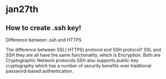 # jan27th
## How to create .ssh key!
Difference between .ssh and HTTPS

The difference between SSL( HTTPS) protocol and SSH protocol? SSL and SSH they are all have the same functionality, which is Encryption. Both are Cryptographic Network protocols.SSH also supports public-key cryptography which has a number of security benefits over traditional password-based authentication.
